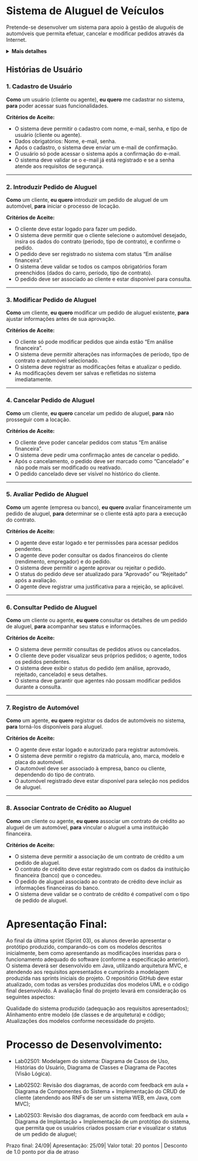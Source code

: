 # Sistema de Aluguel de Veículos

Pretende-se desenvolver um sistema para apoio à gestão de aluguéis de automóveis que permita efetuar, cancelar e modificar pedidos através da Internet.

<details>
<summary><b>Mais detalhes</b></summary>

1. O sistema só pode ser utilizado após cadastro prévio.
2. Os usuários individuais (clientes) podem introduzir, modificar, consultar e cancelar pedidos de aluguel (assinatura). Por outro lado, os agentes (empresas e bancos) podem modificar e avaliar pedidos.
3. Após introdução no sistema, os pedidos são analisados do ponto de vista financeiro pelos agentes e, em caso de parecer positivo, são colocados à sua consideração para execução do contrato.
4. Sobre os contratantes do aluguel (assinatura), armazenam-se os dados de identificação (RG, CPF, Nome, Endereço), profissão, as entidades empregadoras e os respectivos rendimentos auferidos (máximo 3).
5. Dependendo do tipo de contrato, os automóveis alugados podem ser registrados como propriedade dos clientes, empresas ou bancos.
6. Sobre os automóveis, o sistema registra a matrícula, ano, marca, modelo e placa.
7. O aluguel (assinatura) de um automóvel pode estar associado com um contrato de crédito (seguro), o qual foi concedido por um dos bancos agentes. 
8. Em termos do sistema, o servidor central encontra-se ligado aos computadores locais dos clientes e aos diversos agentes aderentes através da Internet.
9. O sistema pode ser subdividido em dois subsistemas: um para gestão de pedidos e contratos; e outro para a construção dinâmica das páginas web.

**Informações Complementares:**
- A empresa de locação trabalha com o sistema de Assinatura (aluguel de longa permanência) e os contratos podem ser de: 12, 24, 36 ou 48 meses.
- Ao selecionar o tipo de contratante, o contratante tem a opção de optar pela possível compra do veículo ao final do contrato, e nestes casos, o veículo já irá ter seu documento de propriedade emitido em nome do contratante.

</details>

## Histórias de Usuário

### 1. Cadastro de Usuário
**Como** um usuário (cliente ou agente), **eu quero** me cadastrar no sistema, **para** poder acessar suas funcionalidades.

**Critérios de Aceite:**
- O sistema deve permitir o cadastro com nome, e-mail, senha, e tipo de usuário (cliente ou agente).
- Dados obrigatórios: Nome, e-mail, senha.
- Após o cadastro, o sistema deve enviar um e-mail de confirmação.
- O usuário só pode acessar o sistema após a confirmação do e-mail.
- O sistema deve validar se o e-mail já está registrado e se a senha atende aos requisitos de segurança.

---

### 2. Introduzir Pedido de Aluguel
**Como** um cliente, **eu quero** introduzir um pedido de aluguel de um automóvel, **para** iniciar o processo de locação.

**Critérios de Aceite:**
- O cliente deve estar logado para fazer um pedido.
- O sistema deve permitir que o cliente selecione o automóvel desejado, insira os dados do contrato (período, tipo de contrato), e confirme o pedido.
- O pedido deve ser registrado no sistema com status “Em análise financeira”.
- O sistema deve validar se todos os campos obrigatórios foram preenchidos (dados do carro, período, tipo de contrato).
- O pedido deve ser associado ao cliente e estar disponível para consulta.

---

### 3. Modificar Pedido de Aluguel
**Como** um cliente, **eu quero** modificar um pedido de aluguel existente, **para** ajustar informações antes de sua aprovação.

**Critérios de Aceite:**
- O cliente só pode modificar pedidos que ainda estão “Em análise financeira”.
- O sistema deve permitir alterações nas informações de período, tipo de contrato e automóvel selecionado.
- O sistema deve registrar as modificações feitas e atualizar o pedido.
- As modificações devem ser salvas e refletidas no sistema imediatamente.

---

### 4. Cancelar Pedido de Aluguel
**Como** um cliente, **eu quero** cancelar um pedido de aluguel, **para** não prosseguir com a locação.

**Critérios de Aceite:**
- O cliente deve poder cancelar pedidos com status “Em análise financeira”.
- O sistema deve pedir uma confirmação antes de cancelar o pedido.
- Após o cancelamento, o pedido deve ser marcado como “Cancelado” e não pode mais ser modificado ou reativado.
- O pedido cancelado deve ser visível no histórico do cliente.

---

### 5. Avaliar Pedido de Aluguel
**Como** um agente (empresa ou banco), **eu quero** avaliar financeiramente um pedido de aluguel, **para** determinar se o cliente está apto para a execução do contrato.

**Critérios de Aceite:**
- O agente deve estar logado e ter permissões para acessar pedidos pendentes.
- O agente deve poder consultar os dados financeiros do cliente (rendimento, empregador) e do pedido.
- O sistema deve permitir o agente aprovar ou rejeitar o pedido.
- O status do pedido deve ser atualizado para “Aprovado” ou “Rejeitado” após a avaliação.
- O agente deve registrar uma justificativa para a rejeição, se aplicável.

---

### 6. Consultar Pedido de Aluguel
**Como** um cliente ou agente, **eu quero** consultar os detalhes de um pedido de aluguel, **para** acompanhar seu status e informações.

**Critérios de Aceite:**
- O sistema deve permitir consultas de pedidos ativos ou cancelados.
- O cliente deve poder visualizar seus próprios pedidos; o agente, todos os pedidos pendentes.
- O sistema deve exibir o status do pedido (em análise, aprovado, rejeitado, cancelado) e seus detalhes.
- O sistema deve garantir que agentes não possam modificar pedidos durante a consulta.

---

### 7. Registro de Automóvel
**Como** um agente, **eu quero** registrar os dados de automóveis no sistema, **para** torná-los disponíveis para aluguel.

**Critérios de Aceite:**
- O agente deve estar logado e autorizado para registrar automóveis.
- O sistema deve permitir o registro da matrícula, ano, marca, modelo e placa do automóvel.
- O automóvel deve ser associado à empresa, banco ou cliente, dependendo do tipo de contrato.
- O automóvel registrado deve estar disponível para seleção nos pedidos de aluguel.

---

### 8. Associar Contrato de Crédito ao Aluguel
**Como** um cliente ou agente, **eu quero** associar um contrato de crédito ao aluguel de um automóvel, **para** vincular o aluguel a uma instituição financeira.

**Critérios de Aceite:**
- O sistema deve permitir a associação de um contrato de crédito a um pedido de aluguel.
- O contrato de crédito deve estar registrado com os dados da instituição financeira (banco) que o concedeu.
- O pedido de aluguel associado ao contrato de crédito deve incluir as informações financeiras do banco.
- O sistema deve validar se o contrato de crédito é compatível com o tipo de pedido de aluguel.

# Apresentação Final:

Ao final da última sprint (Sprint 03), os alunos deverão apresentar o protótipo produzido, comparando-os com os modelos descritos inicialmente, bem como apresentando as modificações inseridas para o funcionamento adequado do software (conforme a especificação anterior). O sistema deverá ser desenvolvido em Java, utilizando arquitetura MVC, e atendendo aos requisitos apresentados e cumprindo a modelagem produzida nas sprints iniciais do projeto. O repositório GitHub deve estar atualizado, com todas as versões produzidas dos modelos UML e o código final desenvolvido. A avaliação final do projeto levará em consideração os seguintes aspectos:

Qualidade do sistema produzido (adequação aos requisitos apresentados);
Alinhamento entre modelo (de classes e de arquitetura) e código;
Atualizações dos modelos conforme necessidade do projeto.
# Processo de Desenvolvimento:
- Lab02S01:  Modelagem do sistema: Diagrama de Casos de Uso, Histórias do Usuário, Diagrama de Classes e Diagrama de Pacotes (Visão Lógica).

- Lab02S02: Revisão dos diagramas, de acordo com feedback em aula + Diagrama de Componentes do Sistema + Implementação do CRUD de cliente (atendendo aos RNFs de ser um sistema WEB, em Java, com MVC);

- Lab02S03: Revisão dos diagramas, de acordo com feedback em aula + Diagrama de Implantação + Implementação de um protótipo do sistema, que permita que os usuários criados possam criar e visualizar o status de um pedido de aluguel;

Prazo final: 24/09| Apresentação: 25/09| Valor total: 20 pontos | Desconto de 1.0 ponto por dia de atraso
